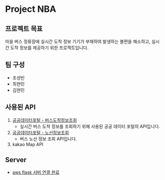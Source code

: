 # Project NBA

## 프로젝트 목표
마을 버스 정류장에 실시간 도착 정보 기기가 부재하여 발생하는 불편을 해소하고, 실시간 도착 정보를 제공하기 위한 프로젝트입니다.

## 팀 구성
- 조성빈
- 최현민
- 김현민

## 사용된 API
1. [공공데이터포털 - 버스도착정보조회](https://www.data.go.kr/data/15000314/openapi.do)
   - 실시간 버스 도착 정보를 조회하기 위해 사용된 공공 데이터 포털의 API입니다.
2. [공공데이터포털 - 노선정보조회](https://www.data.go.kr/tcs/dss/selectApiDataDetailView.do?publicDataPk=15000193)
   - 버스 노선 정보 조회  API입니다.
3. kakao Map API

## Server
- [aws flask 서버 연결 완료](http://3.104.255.16:5000/)